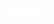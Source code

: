 <html>
<head>
</head>
<body>
<span style="font-family: Helvetica Neue; font-weight: bold; color:#ffffff">
	<span style="color:##e49436">Git</span> Pitch!
</span>
</body>
</html>



